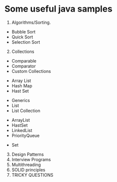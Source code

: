 # Some useful java samples

1. Algorithms/Sorting.
+ Bubble Sort
+ Quick Sort
+ Selection Sort
2. Collections
+ Comparable
+ Comparator
+ Custom Collections
- Array List
- Hash Map
- Hast Set
+ Generics
+ List
+ List Collection
- ArrayList
- HastSet
- LinkedList
- PriorityQueue
+ Set
3. Design Patterns
4. Interview Programs
5. Multithreading
6. SOLID principles
7. TRICKY QUESTIONS
